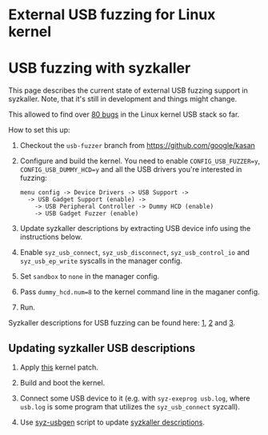 External USB fuzzing for Linux kernel
=====================================

# USB fuzzing with syzkaller

This page describes the current state of external USB fuzzing support in syzkaller.
Note, that it's still in development and things might change.

This allowed to find over [80 bugs](/docs/linux/found_bugs_usb.md) in the Linux kernel USB stack so far.

How to set this up:

1. Checkout the `usb-fuzzer` branch from https://github.com/google/kasan

2. Configure and build the kernel. You need to enable `CONFIG_USB_FUZZER=y`, `CONFIG_USB_DUMMY_HCD=y` and all the USB drivers you're interested in fuzzing:

   ```
   menu config -> Device Drivers -> USB Support ->
     -> USB Gadget Support (enable) ->
       -> USB Peripheral Controller -> Dummy HCD (enable)
       -> USB Gadget Fuzzer (enable)
   ```

3. Update syzkaller descriptions by extracting USB device info using the instructions below.

4. Enable `syz_usb_connect`, `syz_usb_disconnect`, `syz_usb_control_io` and `syz_usb_ep_write` syscalls in the manager config.

5. Set `sandbox` to `none` in the manager config.

6. Pass `dummy_hcd.num=8` to the kernel command line in the maganer config.

7. Run.

Syzkaller descriptions for USB fuzzing can be found here: [1](/sys/linux/vusb.txt), [2](/sys/linux/init_vusb.go) and [3](/sys/linux/init_vusb_ids.go).


## Updating syzkaller USB descriptions

1. Apply [this](/tools/syz-usbgen/usb_ids.patch) kernel patch.

2. Build and boot the kernel.

3. Connect some USB device to it (e.g. with `syz-exeprog usb.log`, where `usb.log` is some program that utilizes the `syz_usb_connect` syzcall).

4. Use [syz-usbgen](/tools/syz-usbgen/usbgen.go) script to update [syzkaller descriptions](/sys/linux/init_vusb_ids.go).
